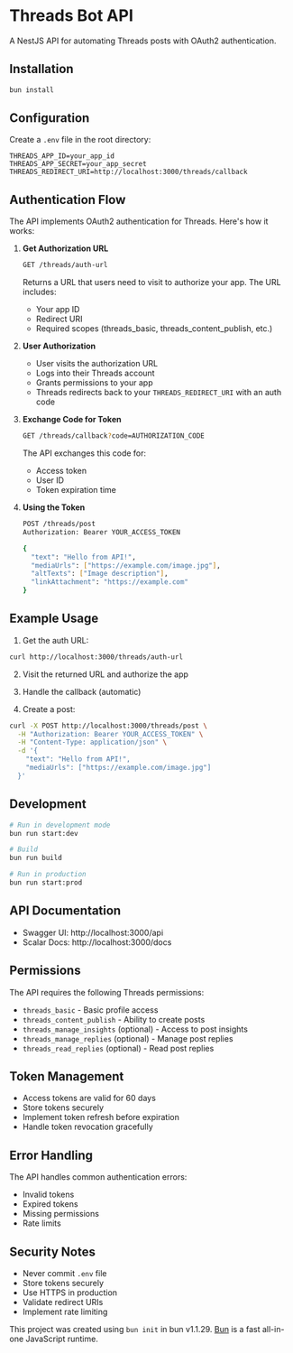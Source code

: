 # Threads Bot API

A NestJS API for automating Threads posts with OAuth2 authentication.

## Installation

```bash
bun install
```

## Configuration

Create a `.env` file in the root directory:

```env
THREADS_APP_ID=your_app_id
THREADS_APP_SECRET=your_app_secret
THREADS_REDIRECT_URI=http://localhost:3000/threads/callback
```

## Authentication Flow

The API implements OAuth2 authentication for Threads. Here's how it works:

1. **Get Authorization URL**
   ```bash
   GET /threads/auth-url
   ```
   Returns a URL that users need to visit to authorize your app. The URL includes:
   - Your app ID
   - Redirect URI
   - Required scopes (threads_basic, threads_content_publish, etc.)

2. **User Authorization**
   - User visits the authorization URL
   - Logs into their Threads account
   - Grants permissions to your app
   - Threads redirects back to your `THREADS_REDIRECT_URI` with an auth code

3. **Exchange Code for Token**
   ```bash
   GET /threads/callback?code=AUTHORIZATION_CODE
   ```
   The API exchanges this code for:
   - Access token
   - User ID
   - Token expiration time

4. **Using the Token**
   ```bash
   POST /threads/post
   Authorization: Bearer YOUR_ACCESS_TOKEN
   
   {
     "text": "Hello from API!",
     "mediaUrls": ["https://example.com/image.jpg"],
     "altTexts": ["Image description"],
     "linkAttachment": "https://example.com"
   }
   ```

## Example Usage

1. Get the auth URL:
```bash
curl http://localhost:3000/threads/auth-url
```

2. Visit the returned URL and authorize the app

3. Handle the callback (automatic)

4. Create a post:
```bash
curl -X POST http://localhost:3000/threads/post \
  -H "Authorization: Bearer YOUR_ACCESS_TOKEN" \
  -H "Content-Type: application/json" \
  -d '{
    "text": "Hello from API!",
    "mediaUrls": ["https://example.com/image.jpg"]
  }'
```

## Development

```bash
# Run in development mode
bun run start:dev

# Build
bun run build

# Run in production
bun run start:prod
```

## API Documentation

- Swagger UI: http://localhost:3000/api
- Scalar Docs: http://localhost:3000/docs

## Permissions

The API requires the following Threads permissions:
- `threads_basic` - Basic profile access
- `threads_content_publish` - Ability to create posts
- `threads_manage_insights` (optional) - Access to post insights
- `threads_manage_replies` (optional) - Manage post replies
- `threads_read_replies` (optional) - Read post replies

## Token Management

- Access tokens are valid for 60 days
- Store tokens securely
- Implement token refresh before expiration
- Handle token revocation gracefully

## Error Handling

The API handles common authentication errors:
- Invalid tokens
- Expired tokens
- Missing permissions
- Rate limits

## Security Notes

- Never commit `.env` file
- Store tokens securely
- Use HTTPS in production
- Validate redirect URIs
- Implement rate limiting

This project was created using `bun init` in bun v1.1.29. [Bun](https://bun.sh) is a fast all-in-one JavaScript runtime.
